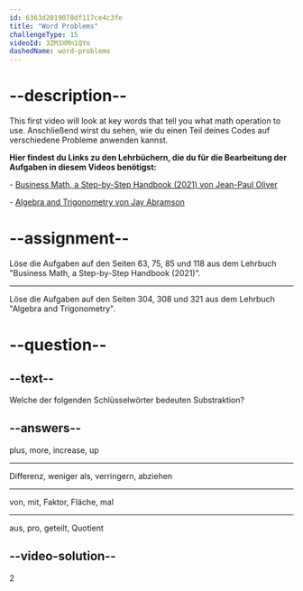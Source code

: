 ```yaml
---
id: 6363d2019078df117ce4c3fe
title: "Word Problems"
challengeType: 15
videoId: 3ZM3XMn1QYo
dashedName: word-problems
---
```


# --description--

This first video will look at key words that tell you what math operation to use. Anschließend wirst du sehen, wie du einen Teil deines Codes auf verschiedene Probleme anwenden kannst.

**Hier findest du Links zu den Lehrbüchern, die du für die Bearbeitung der Aufgaben in diesem Videos benötigst:**

\- <a href="https://lyryx.com/subjects/business/business-mathematics/" target="_blank" rel="noopener noreferrer nofollow">Business Math, a Step-by-Step Handbook (2021) von Jean-Paul Oliver</a>

\- <a href="https://openstax.org/details/books/algebra-and-trigonometry" target="_blank" rel="noopener noreferrer nofollow">Algebra and Trigonometry von Jay Abramson</a>

# --assignment--

Löse die Aufgaben auf den Seiten 63, 75, 85 und 118 aus dem Lehrbuch "Business Math, a Step-by-Step Handbook (2021)".

---

Löse die Aufgaben auf den Seiten 304, 308 und 321 aus dem Lehrbuch "Algebra and Trigonometry".

# --question--

## --text--

Welche der folgenden Schlüsselwörter bedeuten Substraktion?

## --answers--

plus, more, increase, up

---

Differenz, weniger als, verringern, abziehen

---

von, mit, Faktor, Fläche, mal

---

aus, pro, geteilt, Quotient

## --video-solution--

2

